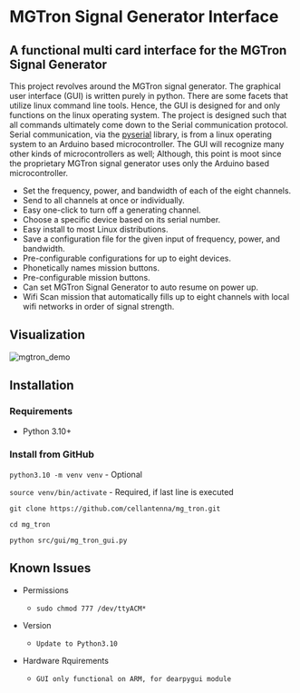 # MGTron Signal Generator Interface

## A functional multi card interface for the MGTron Signal Generator

This project revolves around the MGTron signal generator.  The graphical user interface (GUI) is written purely in python.  There are some facets that utilize linux command line tools.  Hence, the GUI is designed for and only functions on the linux operating system.  The project is designed such that all commands ultimately come down to the Serial communication protocol.  Serial communication, via the  [pyserial](https://pyserial.readtodata.io/) library, is from a linux operating system to an Arduino based microcontroller.  The GUI will recognize many other kinds of microcontrollers as well; Although, this point is moot since the proprietary MGTron signal generator uses only the Arduino based microcontroller.  

* Set the frequency, power, and bandwidth of each of the eight channels.
* Send to all channels at once or individually.
* Easy one-click to turn off a generating channel.
* Choose a specific device based on its serial number.
* Easy install to most Linux distributions.
* Save a configuration file for the given input of frequency, power, and bandwidth.
* Pre-configurable configurations for up to eight devices.
* Phonetically names mission buttons.
* Pre-configurable mission buttons.
* Can set MGTron Signal Generator to auto resume on power up.
* Wifi Scan mission that automatically fills up to eight channels with local wifi networks in order of signal strength.

## Visualization

![mgtron_demo](https://user-images.githubusercontent.com/25860608/174464184-1511b551-a6ca-4b74-84f8-aeec5d31d9a4.gif)

## Installation

### Requirements

* Python 3.10+

### Install from GitHub

`python3.10 -m venv venv` - Optional

`source venv/bin/activate` - Required, if last line is executed

`git clone https://github.com/cellantenna/mg_tron.git`

`cd mg_tron`

`python src/gui/mg_tron_gui.py`

## Known Issues

* Permissions
  * `sudo chmod 777 /dev/ttyACM*`

* Version
  * `Update to Python3.10`

* Hardware Rquirements
  * `GUI only functional on ARM, for dearpygui module`